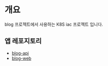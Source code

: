 # 개요
blog 프로젝트에서 사용하는 K8S iac 프로젝트 입니다.

## 앱 레포지토리
* [blog-api](https://github.com/narumir/blog-api)
* [blog-web](https://github.com/narumir/blog-web)

